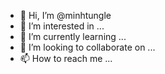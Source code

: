 - 👋 Hi, I’m @minhtungle
- 👀 I’m interested in ...
- 🌱 I’m currently learning ...
- 💞️ I’m looking to collaborate on ...
- 📫 How to reach me ...

<!---
minhtungle/minhtungle is a ✨ special ✨ repository because its `README.md` (this file) appears on your GitHub profile.
You can click the Preview link to take a look at your changes.
--->
